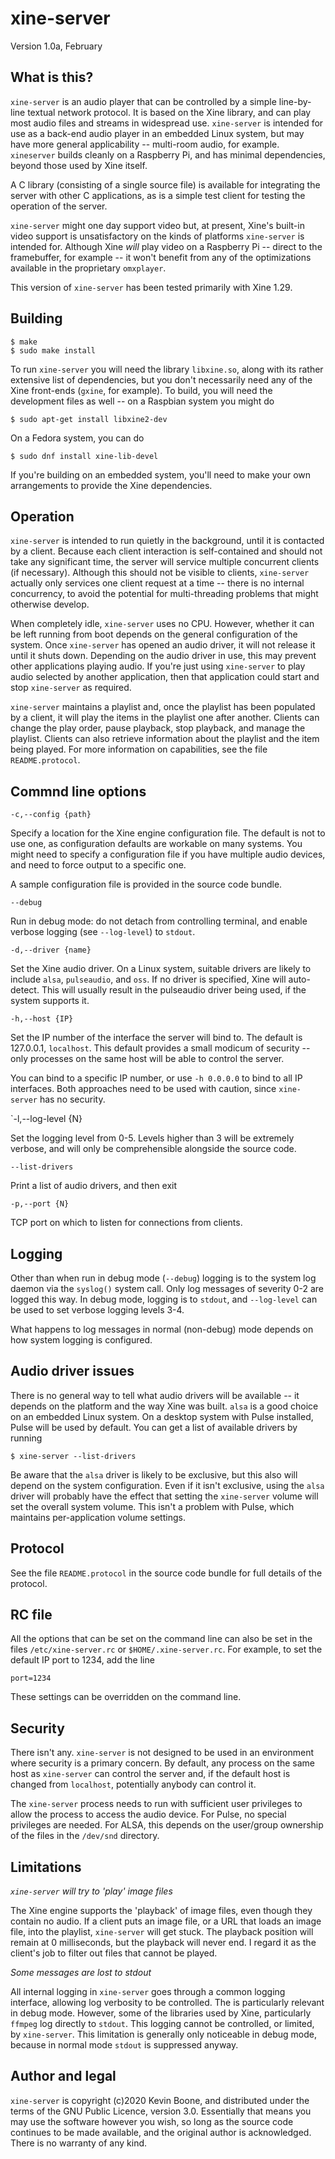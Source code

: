 # xine-server

Version 1.0a, February

## What is this?

`xine-server` is an audio player that can be controlled by a simple
line-by-line textual network protocol. It is based on the Xine library, and can
play most audio files and streams in widespread use. `xine-server` is intended
for use as a back-end audio player in an embedded Linux system, but may have
more general applicability -- multi-room audio, for example.  `xineserver`
builds cleanly on a Raspberry Pi, and has minimal dependencies, beyond those
used by Xine itself. 

A C library (consisting of a single source file) is available for
integrating the server with other C applications, as is a simple 
test client for testing the operation of the server.

`xine-server` might one day support video but, at present, Xine's
built-in video support is unsatisfactory on the kinds of platforms
`xine-server` is intended for. Although Xine _will_ play video on a Raspberry
Pi -- direct to the framebuffer, for example --  it won't benefit from
any of the optimizations available in the proprietary 
<code>omxplayer</code>. 

This version of `xine-server` has been tested primarily with Xine 1.29.

## Building

    $ make
    $ sudo make install

To run `xine-server` you will need the library <code>libxine.so</code>,
along with its rather extensive list of dependencies,
but you don't necessarily need any of the Xine front-ends (<code>gxine</code>,
for example). To build, you will need the development files as
well -- on a Raspbian system you might do

    $ sudo apt-get install libxine2-dev

On a Fedora system, you can do

    $ sudo dnf install xine-lib-devel

If you're building on an embedded system, you'll need to make your 
own arrangements to provide the Xine dependencies. 

## Operation

`xine-server` is intended to run quietly in the background, until it is
contacted by a client. Because each client interaction is self-contained
and should not take any significant time, the server will service
multiple concurrent clients (if necessary). Although this should not
be visible to clients, `xine-server` actually only services one client
request at a time -- there is no internal concurrency, to avoid the potential
for multi-threading problems that might otherwise develop.

When completely idle, `xine-server` uses no CPU. 
However, whether it can be left running from boot depends
on the general configuration of the system. Once `xine-server` has
opened an audio driver, it will not release it until it shuts down.
Depending on the audio driver in use, this may prevent other applications
playing audio. If you're just using `xine-server` to play audio
selected by another application, then that application could start
and stop `xine-server` as required. 

`xine-server` maintains a playlist and, once the playlist has been
populated by a client, it will play the items in the playlist one
after another. Clients can change the play order, pause playback,
stop playback, and manage the playlist. Clients can also 
retrieve information about the playlist and the item being played.
For more information on capabilities, see the file `README.protocol`. 

## Commnd line options

`-c,--config {path}`

Specify a location for the Xine engine configuration file. The default
is not to use one, as configuration defaults are workable on many
systems. You might need to specify a configuration file if you
have multiple audio devices, and need to force output to a specific one.

A sample configuration file is provided in the source code bundle.

`--debug`

Run in debug mode: do not detach from controlling terminal, and enable verbose
logging (see `--log-level`) to `stdout`.

`-d,--driver {name}`

Set the Xine audio driver. On a Linux system, suitable drivers are likely to
include `alsa`, `pulseaudio`, and `oss`. If no driver is specified, Xine will
auto-detect. This will usually result in the pulseaudio driver being used, if
the system supports it.

`-h,--host {IP}`

Set the IP number of the interface the server will bind to.
The default is 127.0.0.1, `localhost`. This default provides a
small modicum of security -- only processes on the same host
will be able to control the server.

You can bind to a specific IP number, or use `-h 0.0.0.0` to
bind to all IP interfaces. Both approaches need to be used
with caution, since `xine-server` has no security.

`-l,--log-level {N}

Set the logging level from 0-5. Levels higher than 3 will be extremely
verbose, and will only be comprehensible alongside the source code.

`--list-drivers`

Print a list of audio drivers, and then exit
 
`-p,--port {N}`

TCP port on which to listen for connections from clients.

## Logging

Other than when run in debug mode (``--debug``) logging is to
the system log daemon via the `syslog()` system call. Only
log messages of severity 0-2 are logged this way. In debug mode,
logging is to `stdout`, and `--log-level` can be used to set
verbose logging levels 3-4.

What happens to log messages in normal (non-debug) mode depends on
how system logging is configured.

## Audio driver issues

There is no general way to tell what audio drivers will be available
-- it depends on the platform and the way Xine was built. `alsa` is
a good choice on an embedded Linux system. On a desktop system 
with Pulse installed, Pulse will be used by default. You can get
a list of available drivers by running

    $ xine-server --list-drivers

Be aware that the `alsa` driver is likely to be exclusive, but this
also will depend on the system configuration. Even if it isn't
exclusive, using the `alsa` driver will probably have the effect that
setting the `xine-server` volume will set the overall system volume.
This isn't a problem with Pulse, which maintains per-application volume
settings.

## Protocol

See the file `README.protocol` in the source code bundle for
full details of the protocol.

## RC file

All the options that can be set on the command line can also be
set in the files `/etc/xine-server.rc` or `$HOME/.xine-server.rc`.
For example, to set the default IP port to 1234, add the line

    port=1234

These settings can be overridden on the command line. 

## Security

There isn't any. `xine-server` is not designed to be used in an
environment where security is a primary concern. By default, 
any process on the same host as `xine-server` can control the server and,
if the default host is changed from `localhost`, potentially anybody
can control it.

The `xine-server` process needs to run with sufficient user privileges
to allow the process to access the audio device. For Pulse, no
special privileges are needed. For ALSA, this depends on the
user/group ownership of the files in the `/dev/snd` directory.

## Limitations

_`xine-server` will try to 'play' image files_

The Xine engine supports the 'playback' of image files, even though they
contain no audio. If a client puts an image file, or a URL that loads
an image file, into the playlist, `xine-server` will get stuck. The
playback position will remain at 0 milliseconds, but the playback will
never end. I regard it as the client's job to filter out files that cannot be
played.

_Some messages are lost to stdout_

All internal logging in `xine-server` goes through a common logging
interface, allowing log verbosity to be controlled. The is particularly
relevant in debug mode. However, some of the libraries used by 
Xine, particularly `ffmpeg` log directly to `stdout`. This logging
cannot be controlled, or limited, by `xine-server`. This limitation
is generally only noticeable in debug mode, because in normal mode
`stdout` is suppressed anyway. 


## Author and legal

`xine-server` is copyright (c)2020 Kevin Boone, and distributed under the
terms of the GNU Public Licence, version 3.0. Essentially that means
you may use the software however you wish, so long as the source
code continues to be made available, and the original author is
acknowledged. There is no warranty of any kind.

